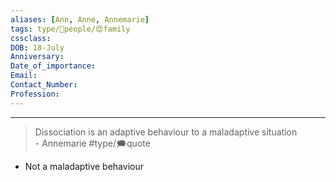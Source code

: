 ```yaml
---
aliases: [Ann, Anne, Annemarie]
tags: type/👤people/😍family
cssclass:
DOB: 18-July
Anniversary:
Date_of_importance:
Email:
Contact_Number:
Profession:
---
```

---


> Dissociation is an adaptive behaviour to a maladaptive situation  
> \- Annemarie
> #type/🗯quote 

- Not a maladaptive behaviour
